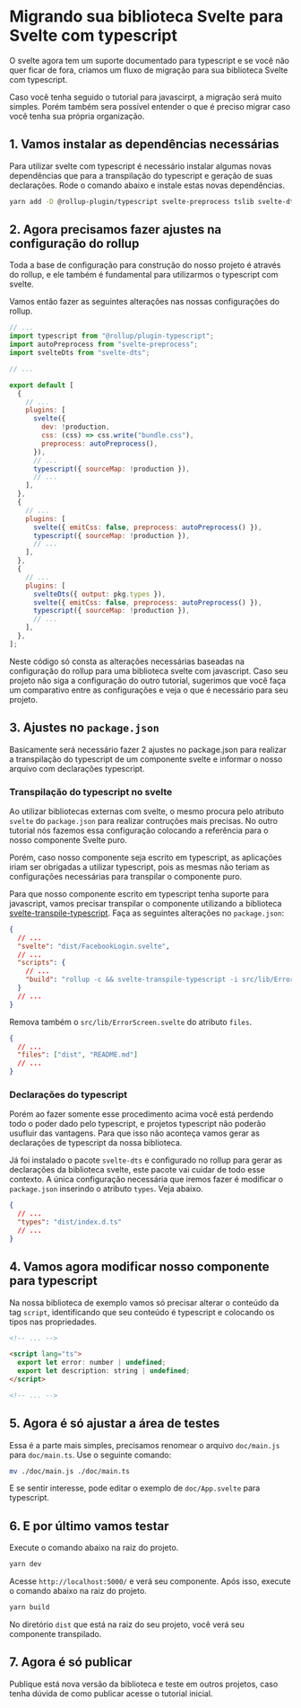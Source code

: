 # Migrando sua biblioteca Svelte para Svelte com typescript

O svelte agora tem um suporte documentado para typescript e se você não quer ficar de fora, criamos um fluxo de migração para sua biblioteca Svelte com typescript.

Caso você tenha seguido o tutorial para javascirpt, a migração será muito simples. Porém também sera possível entender o que é preciso migrar caso você tenha sua própria organização.

## 1. Vamos instalar as dependências necessárias

Para utilizar svelte com typescript é necessário instalar algumas novas dependências que para a transpilação do typescript e geração de suas declarações. Rode o comando abaixo e instale estas novas dependências.

```sh
yarn add -D @rollup-plugin/typescript svelte-preprocess tslib svelte-dts @tsconfig/svelte svelte-transpile-typescript
```

## 2. Agora precisamos fazer ajustes na configuração do rollup

Toda a base de configuração para construção do nosso projeto é através do rollup, e ele também é fundamental para utilizarmos o typescript com svelte.

Vamos então fazer as seguintes alterações nas nossas configurações do rollup.

```js
// ...
import typescript from "@rollup/plugin-typescript";
import autoPreprocess from "svelte-preprocess";
import svelteDts from "svelte-dts";

// ...

export default [
  {
    // ...
    plugins: [
      svelte({
        dev: !production,
        css: (css) => css.write("bundle.css"),
        preprocess: autoPreprocess(),
      }),
      // ...
      typescript({ sourceMap: !production }),
      // ...
    ],
  },
  {
    // ...
    plugins: [
      svelte({ emitCss: false, preprocess: autoPreprocess() }),
      typescript({ sourceMap: !production }),
      // ...
    ],
  },
  {
    // ...
    plugins: [
      svelteDts({ output: pkg.types }),
      svelte({ emitCss: false, preprocess: autoPreprocess() }),
      typescript({ sourceMap: !production }),
      // ...
    ],
  },
];
```

Neste código só consta as alterações necessárias baseadas na configuração do rollup para uma biblioteca svelte com javascript. Caso seu projeto não siga a configuração do outro tutorial, sugerimos que você faça um comparativo entre as configurações e veja o que é necessário para seu projeto.

## 3. Ajustes no `package.json`

Basicamente será necessário fazer 2 ajustes no package.json para realizar a transpilação do typescript de um componente svelte e informar o nosso arquivo com declarações typescript.

### Transpilação do typescript no svelte

Ao utilizar bibliotecas externas com svelte, o mesmo procura pelo atributo `svelte` do `package.json` para realizar contruções mais precisas. No outro tutorial nós fazemos essa configuração colocando a referência para o nosso componente Svelte puro.

Porém, caso nosso componente seja escrito em typescript, as aplicações iriam ser obrigadas a utilizar typescript, pois as mesmas não teriam as configurações necessárias para transpilar o componente puro.

Para que nosso componente escrito em typescript tenha suporte para javascript, vamos precisar transpilar o componente utilizando a biblioteca [svelte-transpile-typescript](https://github.com/andrelmlins/svelte-transpile-typescript). Faça as seguintes alterações no `package.json`:

```json
{
  // ...
  "svelte": "dist/FacebookLogin.svelte",
  // ...
  "scripts": {
    // ...
    "build": "rollup -c && svelte-transpile-typescript -i src/lib/ErrorScreen.svelte -o dist/ErrorScreen.svelte"
  }
  // ...
}
```

Remova também o `src/lib/ErrorScreen.svelte` do atributo `files`.

```json
{
  // ...
  "files": ["dist", "README.md"]
  // ...
}
```

### Declarações do typescript

Porém ao fazer somente esse procedimento acima você está perdendo todo o poder dado pelo typescript, e projetos typescript não poderão usufluir das vantagens. Para que isso não aconteça vamos gerar as declarações de typescript da nossa biblioteca.

Já foi instalado o pacote `svelte-dts` e configurado no rollup para gerar as declarações da biblioteca svelte, este pacote vai cuidar de todo esse contexto. A única configuração necessária que iremos fazer é modificar o `package.json` inserindo o atributo `types`. Veja abaixo.

```json
{
  // ...
  "types": "dist/index.d.ts"
  // ...
}
```

## 4. Vamos agora modificar nosso componente para typescript

Na nossa biblioteca de exemplo vamos só precisar alterar o conteúdo da tag `script`, identificando que seu conteúdo é typescript e colocando os tipos nas propriedades.

```html
<!-- ... -->

<script lang="ts">
  export let error: number | undefined;
  export let description: string | undefined;
</script>

<!-- ... -->
```

## 5. Agora é só ajustar a área de testes

Essa é a parte mais simples, precisamos renomear o arquivo `doc/main.js` para `doc/main.ts`. Use o seguinte comando:

```bash
mv ./doc/main.js ./doc/main.ts
```

E se sentir interesse, pode editar o exemplo de `doc/App.svelte` para typescript.

## 6. E por último vamos testar

Execute o comando abaixo na raiz do projeto.

```bash
yarn dev
```

Acesse `http://localhost:5000/` e verá seu componente. Após isso, execute o comando abaixo na raiz do projeto.

```bash
yarn build
```

No diretório `dist` que está na raiz do seu projeto, você verá seu componente transpilado.

## 7. Agora é só publicar

Publique está nova versão da biblioteca e teste em outros projetos, caso tenha dúvida de como publicar acesse o tutorial inicial.
